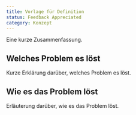 ```yaml
---
title: Vorlage für Definition
status: Feedback Appreciated
category: Konzept
---
```


Eine kurze Zusammenfassung. 

## Welches Problem es löst

Kurze Erklärung darüber, welches Problem es löst. 

## Wie es das Problem löst

Erläuterung darüber, wie es das Problem löst. 
